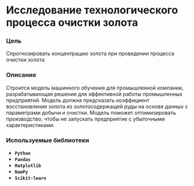 # Исследование технологического процесса очистки золота

### Цель

Спрогнозировать концентрацию золота при проведении процесса очистки золота

### Описание

Строится модель машинного обучения для промышленной компании, разрабатывающая решения для эффективной работы промышленных предприятий. Модель должна предсказать коэффициент восстановления золота из золотосодержащей руды на основе данных с параметрами добычи и очистки. Модель поможет оптимизировать производство, чтобы не запускать предприятие с убыточными характеристиками.

### Используемые библиотеки
- **`Python`**
- **`Pandas`**
- **`Matplotlib`**
- **`NumPy`**
- **`Scikit-learn`**
